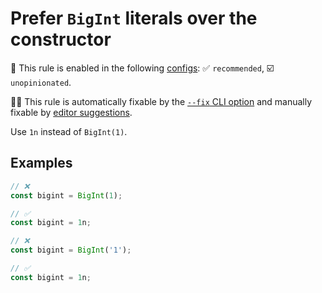 # Prefer `BigInt` literals over the constructor

💼 This rule is enabled in the following [configs](https://github.com/sindresorhus/eslint-plugin-unicorn#recommended-config): ✅ `recommended`, ☑️ `unopinionated`.

🔧💡 This rule is automatically fixable by the [`--fix` CLI option](https://eslint.org/docs/latest/user-guide/command-line-interface#--fix) and manually fixable by [editor suggestions](https://eslint.org/docs/latest/use/core-concepts#rule-suggestions).

<!-- end auto-generated rule header -->
<!-- Do not manually modify this header. Run: `npm run fix:eslint-docs` -->

Use `1n` instead of `BigInt(1)`.

## Examples

```js
// ❌
const bigint = BigInt(1);

// ✅
const bigint = 1n;
```

```js
// ❌
const bigint = BigInt('1');

// ✅
const bigint = 1n;
```
